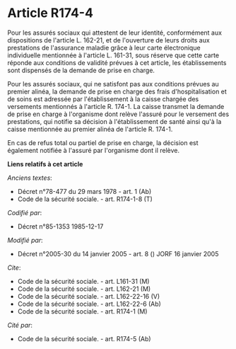 # Article R174-4

Pour les assurés sociaux qui attestent de leur identité, conformément aux dispositions de l'article L. 162-21, et de
l'ouverture de leurs droits aux prestations de l'assurance maladie grâce à leur carte électronique individuelle mentionnée à
l'article L. 161-31, sous réserve que cette carte réponde aux conditions de validité prévues à cet article, les
établissements sont dispensés de la demande de prise en charge.

Pour les assurés sociaux, qui ne satisfont pas aux conditions prévues au premier alinéa, la demande de prise en charge des
frais d'hospitalisation et de soins est adressée par l'établissement à la caisse chargée des versements mentionnés à
l'article R. 174-1. La caisse transmet la demande de prise en charge à l'organisme dont relève l'assuré pour le versement des
prestations, qui notifie sa décision à l'établissement de santé ainsi qu'à la caisse mentionnée au premier alinéa de
l'article R. 174-1.

En cas de refus total ou partiel de prise en charge, la décision est également notifiée à l'assuré par l'organisme dont il
relève.

**Liens relatifs à cet article**

_Anciens textes_:

  - Décret n°78-477 du 29 mars 1978 - art. 1 (Ab)
  - Code de la sécurité sociale. - art. R174-1-8 (T)

_Codifié par_:

  - Décret n°85-1353 1985-12-17

_Modifié par_:

  - Décret n°2005-30 du 14 janvier 2005 - art. 8 () JORF 16 janvier 2005

_Cite_:

  - Code de la sécurité sociale. - art. L161-31 (M)
  - Code de la sécurité sociale. - art. L162-21 (M)
  - Code de la sécurité sociale. - art. L162-22-16 (V)
  - Code de la sécurité sociale. - art. L162-22-6 (Ab)
  - Code de la sécurité sociale. - art. R174-1 (M)

_Cité par_:

  - Code de la sécurité sociale. - art. R174-5 (Ab)
